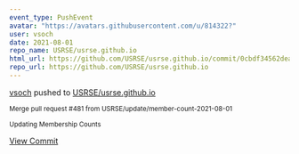 ```yaml
---
event_type: PushEvent
avatar: "https://avatars.githubusercontent.com/u/814322?"
user: vsoch
date: 2021-08-01
repo_name: USRSE/usrse.github.io
html_url: https://github.com/USRSE/usrse.github.io/commit/0cbdf34562deaf0fe5bc53dcb8265d2da2723903
repo_url: https://github.com/USRSE/usrse.github.io
---
```


<a href='https://github.com/vsoch' target='_blank'>vsoch</a> pushed to <a href='https://github.com/USRSE/usrse.github.io' target='_blank'>USRSE/usrse.github.io</a>

<small>Merge pull request #481 from USRSE/update/member-count-2021-08-01

Updating Membership Counts</small>

<a href='https://github.com/USRSE/usrse.github.io/commit/0cbdf34562deaf0fe5bc53dcb8265d2da2723903' target='_blank'>View Commit</a>